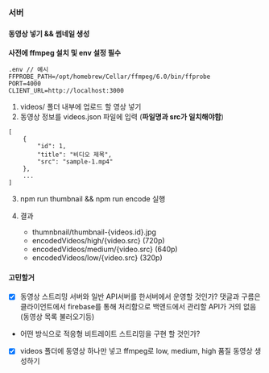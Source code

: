 ### 서버

#### 동영상 넣기 && 썸네일 생성

**사전에 ffmpeg 설치 및 env 설정 필수**

```
.env // 예시
FFPROBE_PATH=/opt/homebrew/Cellar/ffmpeg/6.0/bin/ffprobe
PORT=4000
CLIENT_URL=http://localhost:3000
```

1. videos/ 폴더 내부에 업로드 할 영상 넣기
2. 동영상 정보를 videos.json 파일에 입력 (**파일명과 src가 일치해야함**)

```
[
    {
        "id": 1,
        "title": "비디오 제목",
        "src": "sample-1.mp4"
    },
    ...
]
```

3. npm run thumbnail && npm run encode 실행

4. 결과
   - thumnbnail/thumbnail-{videos.id}.jpg
   - encodedVideos/high/{video.src} (720p)
   - encodedVideos/medium/{video.src} (640p)
   - encodedVideos/low/{video.src} (320p)

#### 고민할거

- [x] 동영상 스트리밍 서버와 일반 API서버를 한서버에서 운영할 것인가?
      댓글과 구름은 클라이언트에서 firebase를 통해 처리함으로 백앤드에서 관리할 API가 거의 없음(동영상 목록 불러오기등)
- 어떤 방식으로 적응형 비트레이트 스트리밍을 구현 할 것인가?

- [x] videos 폴더에 동영상 하나만 넣고 ffmpeg로 low, medium, high 품질 동영상 생성하기
